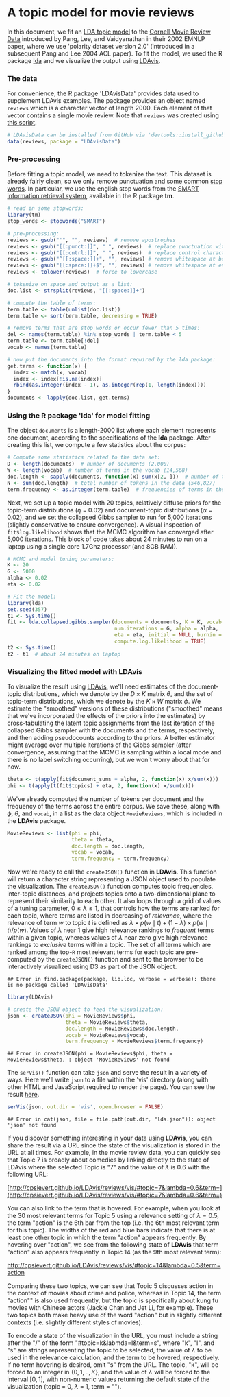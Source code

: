 A topic model for movie reviews
========================================================

In this document, we fit an [LDA topic model](http://en.wikipedia.org/wiki/Latent_Dirichlet_allocation) to the [Cornell Movie Review Data](http://www.cs.cornell.edu/people/pabo/movie-review-data/) introduced by Pang, Lee, and Vaidyanathan in their 2002 EMNLP paper, where we use 'polarity dataset version 2.0' (introduced in a subsequent Pang and Lee 2004 ACL paper). To fit the model, we used the R package [lda](http://cran.r-project.org/web/packages/lda/) and we visualize the output using [LDAvis](https://github.com/cpsievert/LDAvis).



### The data

For convenience, the R package 'LDAvisData' provides data used to supplement LDAvis examples. The package provides an object named `reviews` which is a character vector of length 2000. Each element of that vector contains a single movie review. Note that `reviews` was created using [this script](https://github.com/cpsievert/moviereviews/blob/master/data-raw/reviews.R). 


```r
# LDAvisData can be installed from GitHub via 'devtools::install_github("cpsievert/LDAvisData")'
data(reviews, package = "LDAvisData")
```

### Pre-processing

Before fitting a topic model, we need to tokenize the text. This dataset is already fairly clean, so we only remove punctuation and some common [stop words](http://en.wikipedia.org/wiki/Stop_words). In particular, we use the english stop words from the [SMART information retrieval system](http://en.wikipedia.org/wiki/SMART_Information_Retrieval_System), available in the R package **tm**.


```r
# read in some stopwords:
library(tm)
stop_words <- stopwords("SMART")

# pre-processing:
reviews <- gsub("'", "", reviews)  # remove apostrophes
reviews <- gsub("[[:punct:]]", " ", reviews)  # replace punctuation with space
reviews <- gsub("[[:cntrl:]]", " ", reviews)  # replace control characters with space
reviews <- gsub("^[[:space:]]+", "", reviews) # remove whitespace at beginning of documents
reviews <- gsub("[[:space:]]+$", "", reviews) # remove whitespace at end of documents
reviews <- tolower(reviews)  # force to lowercase

# tokenize on space and output as a list:
doc.list <- strsplit(reviews, "[[:space:]]+")

# compute the table of terms:
term.table <- table(unlist(doc.list))
term.table <- sort(term.table, decreasing = TRUE)

# remove terms that are stop words or occur fewer than 5 times:
del <- names(term.table) %in% stop_words | term.table < 5
term.table <- term.table[!del]
vocab <- names(term.table)

# now put the documents into the format required by the lda package:
get.terms <- function(x) {
  index <- match(x, vocab)
  index <- index[!is.na(index)]
  rbind(as.integer(index - 1), as.integer(rep(1, length(index))))
}
documents <- lapply(doc.list, get.terms)
```

### Using the R package 'lda' for model fitting

The object `documents` is a length-2000 list where each element represents one document, according to the specifications of the **lda** package. After creating this list, we compute a few statistics about the corpus:


```r
# Compute some statistics related to the data set:
D <- length(documents)  # number of documents (2,000)
W <- length(vocab)  # number of terms in the vocab (14,568)
doc.length <- sapply(documents, function(x) sum(x[2, ]))  # number of tokens per document [312, 288, 170, 436, 291, ...]
N <- sum(doc.length)  # total number of tokens in the data (546,827)
term.frequency <- as.integer(term.table)  # frequencies of terms in the corpus [8939, 5544, 2411, 2410, 2143, ...]
```

Next, we set up a topic model with 20 topics, relatively diffuse priors for the topic-term distributions ($\eta$ = 0.02) and document-topic distributions ($\alpha$  = 0.02), and we set the collapsed Gibbs sampler to run for 5,000 iterations (slightly conservative to ensure convergence). A visual inspection of `fit$log.likelihood` shows that the MCMC algorithm has converged after 5,000 iterations. This block of code takes about 24 minutes to run on a laptop using a single core 1.7Ghz processor (and 8GB RAM).


```r
# MCMC and model tuning parameters:
K <- 20
G <- 5000
alpha <- 0.02
eta <- 0.02

# Fit the model:
library(lda)
set.seed(357)
t1 <- Sys.time()
fit <- lda.collapsed.gibbs.sampler(documents = documents, K = K, vocab = vocab, 
                                   num.iterations = G, alpha = alpha, 
                                   eta = eta, initial = NULL, burnin = 0,
                                   compute.log.likelihood = TRUE)
t2 <- Sys.time()
t2 - t1  # about 24 minutes on laptop
```

### Visualizing the fitted model with LDAvis

To visualize the result using [LDAvis](https://github.com/cpsievert/LDAvis/), we'll need estimates of the document-topic distributions, which we denote by the $D \times K$ matrix $\theta$, and the set of topic-term distributions, which we denote by the $K \times W$ matrix $\phi$. We estimate the "smoothed" versions of these distributions ("smoothed" means that we've incorporated the effects of the priors into the estimates) by cross-tabulating the latent topic assignments from the last iteration of the collapsed Gibbs sampler with the documents and the terms, respectively, and then adding pseudocounts according to the priors. A better estimator might average over multiple iterations of the Gibbs sampler (after convergence, assuming that the MCMC is sampling within a local mode and there is no label switching occurring), but we won't worry about that for now.


```r
theta <- t(apply(fit$document_sums + alpha, 2, function(x) x/sum(x)))
phi <- t(apply(t(fit$topics) + eta, 2, function(x) x/sum(x)))
```

We've already computed the number of tokens per document and the frequency of the terms across the entire corpus. We save these, along with $\phi$, $\theta$, and `vocab`, in a list as the data object `MovieReviews`, which is included in the **LDAvis** package.


```r
MovieReviews <- list(phi = phi,
                     theta = theta,
                     doc.length = doc.length,
                     vocab = vocab,
                     term.frequency = term.frequency)
```

Now we're ready to call the `createJSON()` function in **LDAvis**. This function will return a character string representing a JSON object used to populate the visualization. The `createJSON()` function computes topic frequencies, inter-topic distances, and projects topics onto a two-dimensional plane to represent their similarity to each other. It also loops through a grid of values of a tuning parameter, $0 \leq \lambda \leq 1$, that controls how the terms are ranked for each topic, where terms are listed in decreasing of *relevance*, where the relevance of term $w$ to topic $t$ is defined as $\lambda \times p(w \mid t) + (1 - \lambda) \times p(w \mid t)/p(w)$. Values of $\lambda$ near 1 give high relevance rankings to *frequent* terms within a given topic, whereas values of $\lambda$ near zero give high relevance rankings to *exclusive* terms within a topic. The set of all terms which are ranked among the top-`R` most relevant terms for each topic are pre-computed by the `createJSON()` function and sent to the browser to be interactively visualized using D3 as part of the JSON object.


```
## Error in find.package(package, lib.loc, verbose = verbose): there is no package called 'LDAvisData'
```


```r
library(LDAvis)

# create the JSON object to feed the visualization:
json <- createJSON(phi = MovieReviews$phi, 
                   theta = MovieReviews$theta, 
                   doc.length = MovieReviews$doc.length, 
                   vocab = MovieReviews$vocab, 
                   term.frequency = MovieReviews$term.frequency)
```

```
## Error in createJSON(phi = MovieReviews$phi, theta = MovieReviews$theta, : object 'MovieReviews' not found
```

The `serVis()` function can take `json` and serve the result in a variety of ways. Here we'll write `json` to a file within the 'vis' directory (along with other HTML and JavaScript required to render the page). You can see the result [here](http://cpsievert.github.io/LDAvis/reviews/vis).


```r
serVis(json, out.dir = 'vis', open.browser = FALSE)
```

```
## Error in cat(json, file = file.path(out.dir, "lda.json")): object 'json' not found
```

If you discover something interesting in your data using **LDAvis**, you can share the result via a URL since the state of the visualization is stored in the URL at all times. For example, in the movie review data, you can quickly see that Topic 7 is broadly about comedies by linking directly to the state of LDAvis where the selected Topic is "7" and the value of $\lambda$ is 0.6 with the following URL:

[http://cpsievert.github.io/LDAvis/reviews/vis/#topic=7&lambda=0.6&term=](http://cpsievert.github.io/LDAvis/reviews/vis/#topic=7&lambda=0.6&term=)

You can also link to the term that is hovered. For example, when you look at the 30 most relevant terms for Topic 5 using a relevance setting of $\lambda = 0.5$, the term "action" is the 6th bar from the top (i.e. the 6th most relevant term for this topic). The widths of the red and blue bars indicate that there is at least one other topic in which the term "action" appears frequently. By hovering over "action", we see from the following state of **LDAvis** that term "action" also appears frequently in Topic 14 (as the 9th most relevant term):

http://cpsievert.github.io/LDAvis/reviews/vis/#topic=14&lambda=0.5&term=action

Comparing these two topics, we can see that Topic 5 discusses action in the context of movies about crime and police, whereas in Topic 14, the term "action"" is also used frequently, but the topic is specifically about kung fu movies with Chinese actors (Jackie Chan and Jet Li, for example). These two topics both make heavy use of the word "action" but in slightly different contexts (i.e. slightly different styles of movies).

To encode a state of the visualization in the URL, you must include a string after the "/" of the form "#topic=k&labmda=l&term=s", where "k", "l", and "s" are strings representing the topic to be selected, the value of $\lambda$ to be used in the relevance calculation, and the term to be hovered, respectively. If no term hovering is desired, omit "s" from the URL. The topic, "k", will be forced to an integer in $\{0, 1, .., K\}$, and the value of $\lambda$ will be forced to the interval $[0, 1]$, with non-numeric values returning the default state of the visualization (topic = 0, $\lambda$ = 1, term = "").

